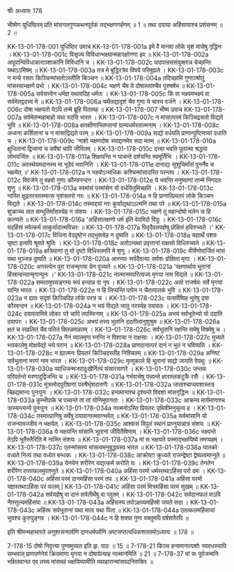 श्रीः
अध्यायः 178

भीष्मेण युधिष्ठिरम् प्रति मांसगतगुणकथनपूर्वकं तद्भक्षणगर्हणम् ॥ 1 ॥ तथा दयाया अहिंसायाश्च प्रशंसनम् ॥ 2 ॥

KK-13-01-178-001	युधिष्ठिर उवाच 
KK-13-01-178-001a	इमे वै मानवा लोके भृशं मांसेषु गृद्धिनः ।
KK-13-01-178-001c	विसृज्य विविधान्भक्ष्यान्महारक्षोगणा इव ॥
KK-13-01-178-002a	अपूपान्विविधाकाराञ्शाकानि विविधानि च ।
KK-13-01-178-002c	पादपान्रससंयुक्तान्न चेच्छन्ति यथाऽऽमिषम् ॥
KK-13-01-178-003a	तत्र मे बुद्धिरत्रेव विषये परिमुह्यते ।
KK-13-01-178-003c	न मन्ये रसतः किञ्चिन्मांसतोऽस्तीति किञ्चन ॥
KK-13-01-178-004a	तदिच्छामि गुणाञ्श्रोतुं मांसस्याभक्षणे प्रभो ।
KK-13-01-178-004c	भक्षणे चैव ये दोषास्तांश्चैव पुरुषर्षभ ॥
KK-13-01-178-005a	सर्वसत्त्वेन धर्मज्ञ यथावदिह धर्मतः ।
KK-13-01-178-005c	किं वा भक्ष्यमभक्ष्यं वा सर्वमेतद्वदस्व मे ॥
KK-13-01-178-006a	यथैतद्यादृशं चैव गुणा ये चास्य वर्जने ।
KK-13-01-178-006c	दोषा भक्षयतो येऽपि तन्मे ब्रूहि पितामह ॥
KK-13-01-178-007	भीष्म उवाच 
KK-13-01-178-007a	सर्वमेतन्महाबाहो यथा वदसि भारत ।
KK-13-01-178-007c	न मांसात्परमं किञ्चिद्रसतो विद्यते भुवि ॥
KK-13-01-178-008a	क्षतक्षीणाभितप्तानां ग्राम्यधर्मरतात्मनाम् ।
KK-13-01-178-008c	अध्वना कर्शितानां च न मांसाद्विद्यते परम् ॥
KK-13-01-178-009a	सद्यो वर्धयति प्राणान्पुष्टिमग्र्यां दधाति च ।
KK-13-01-178-009c	'नाशो भक्षणदोषः स्याद्दानमेव सदा मतम् ॥
KK-13-01-178-010a	क्षुधितानां द्विजानां च सर्वेषां चापि जीवितम् ।
KK-13-01-178-010c	दत्त्वा भवति पूतात्मा श्रद्धया लोभवर्जितः ॥
KK-13-01-178-011a	शिक्षयन्ति न याचन्ते दर्शयन्ति स्वमूर्तिभिः ।
KK-13-01-178-011c	अवस्थेयमदानस्य मा भूदेवं भवानिति ।
KK-13-01-178-011e	दानाद्यः सुशुचिर्मांसं पुनर्नैव च भक्षयेत् ॥'
KK-13-01-178-012a	न भक्ष्योऽभ्यधिकः कश्चिन्मांसादस्ति परन्तप ।
KK-13-01-178-012c	विवर्जने तु बहवो गुणाः कौरवनन्दन ।
KK-13-01-178-012e	ये भवन्ति मनुष्याणां तान्मे निगदतः शृणु ॥
KK-13-01-178-013a	स्वमांसं परमांसेन यो वर्धयितुमिच्छति ।
KK-13-01-178-013c	नास्ति क्षुद्रतरस्तस्मात्स नृशंसतरो नरः ॥
KK-13-01-178-014a	न हि प्राणात्प्रियतरं लोके किञ्चन विद्यते ।
KK-13-01-178-014c	तस्माद्दयां नरः कुर्याद्यथाऽऽत्मनि तथा परे ॥
KK-13-01-178-015a	शुक्राच्च तात सम्भूतिर्मांसस्येह न संशयः ।
KK-13-01-178-015c	भक्षणे तु महान्दोषो मलेन स हि कल्प्यते ॥
KK-13-01-178-016a	'अहिंसालक्षणो धर्म इति वेदविदो विदुः ।
KK-13-01-178-016c	यदहिंस्रं भवेत्कर्म तत्कुर्यादात्मविन्नरः ॥
KK-13-01-178-017a	पितृदैवतयज्ञेषु प्रोक्षितं हविरुच्यते ।'
KK-13-01-178-017c	विधिना वेददृष्टेन तद्भुक्त्वेह न दुष्यति ॥
KK-13-01-178-018a	यज्ञार्थे पशवः सृष्टा इत्यपि श्रूयते श्रुतिः ।
KK-13-01-178-018c	अतोऽन्यथा प्रवृत्तानां राक्षसो विधिरुच्यते ॥
KK-13-01-178-019a	क्षत्रियाणां तु यो दृष्टो विधिस्तमपि मे शृणु ।
KK-13-01-178-019c	वीर्येणोपार्जितं मांसं यथा भुञ्जन्न दुष्यति ॥
KK-13-01-178-020a	आरण्याः सर्वदैवत्याः सर्वशः प्रोक्षिता मृगाः ।
KK-13-01-178-020c	अगस्त्येन पुरा राजन्मृगया येन पूज्यते ॥
KK-13-01-178-021a	'रक्षणार्थाय भूतानां हिंस्रान्हन्यान्मृगान्पुनः ।'
KK-13-01-178-021c	नात्मानमपरित्यज्य मृगया नाम विद्यते ॥
KK-13-01-178-022a	समतामुपसङ्गम्य रूपं हन्यान्न वा नृप ।
KK-13-01-178-022c	अतो राजर्षयः सर्वे मृगयां यान्ति भारत ।
KK-13-01-178-022e	न हि लिप्यन्ति पापेन न चैतत्पातकं भुवि ॥
KK-13-01-178-023a	न ह्यतः सदृशं किञ्चिदिह लोके परत्र च ।
KK-13-01-178-023c	यत्सर्वेष्विह भूतेषु दया कौरवन्दन ॥
KK-13-01-178-024a	न भयं विद्यते जातु नरस्येह दयावतः ।
KK-13-01-178-024c	दयावतामिमे लोकाः परे चापि तपस्विनाम् ॥
KK-13-01-178-025a	अभयं सर्वभूतेभ्यो यो ददाति दयापरः ।
KK-13-01-178-025c	अभयं तस्य भूतानि ददतीत्यनुशुश्रुम ॥
KK-13-01-178-026a	क्षतं च स्खलितं चैव पतितं क्लिन्नमाहतम् ।
KK-13-01-178-026c	सर्वभूतानि रक्षन्ति समेषु विषमेषु च ।
KK-13-01-178-027a	नैनं व्यालमृगा घ्नन्ति न पिशाचा न राक्षसाः ।
KK-13-01-178-027c	मुच्यते भयकालेषु मोक्षयेद्यो भये परान् ॥
KK-13-01-178-028a	प्राणदानात्परं दानं न भूतं न भविष्यति ।
KK-13-01-178-028c	न ह्यात्मनः प्रियतरं किञ्चिदस्तीह निश्चितम् ॥
KK-13-01-178-029a	अनिष्टं सर्वभूतानां मरणं नाम भारत ।
KK-13-01-178-029c	मृत्युकाले हि भूतानां सद्यो जायति वेपथुः ॥
KK-13-01-178-030a	व्याधिजन्मजरादुःखैर्नित्यं संसारसागरे ।
KK-13-01-178-030c	जन्तवः परिवर्तन्ते मरणादुद्विजन्ति च ॥
KK-13-01-178-031a	गर्भवासेषु पच्यन्ते क्षाराम्लकटुकै रसैः ।
KK-13-01-178-031c	मूत्रस्वेदपुरीषाणां परुषैर्भृशदारुणैः ॥
KK-13-01-178-032a	जाताश्चाप्यवशास्तत्र च्छिद्यमानाः पुनःपुनः ।
KK-13-01-178-032c	हन्यमानाश्च दृश्यन्ते विवशा मांसगृद्धिनः ॥
KK-13-01-178-033a	कुम्भीपाके च पच्यन्ते तां तां योनिमुपागताः ।
KK-13-01-178-033c	आक्रम्य मार्यमाणाश्च त्रास्यन्त्यन्ये पुनःपुनः ॥
KK-13-01-178-034a	नात्मनोऽस्ति प्रियतरः पृथिवीमनुसृत्य ह ।
KK-13-01-178-034c	तस्मात्प्राणिषु सर्वेषु दयावानात्मवान्भवेत् ॥
KK-13-01-178-035a	सर्वमांसानि यो राजन्यावज्जीवं न भक्षयेत् ।
KK-13-01-178-035c	आश्वासं विपुलं स्थानं प्राप्नुयान्नात्र संशयः ॥
KK-13-01-178-036a	ये भक्षयन्ति मांसानि भूतानां जीवितैषिणाम् ।
KK-13-01-178-036c	भक्ष्यन्ते तेऽपि भूतैस्तैरिति मे नास्ति संशयः ॥
KK-13-01-178-037a	मां स भक्षयते यस्माद्भक्षयिष्ये तमप्यहम् ।
KK-13-01-178-037c	एतन्मांसस्य मांसत्वमनुबुद्ध्यस्व भारत ॥
KK-13-01-178-038a	घातको वध्यते नित्यं तथा वध्येत बन्धकः ।
KK-13-01-178-038c	आक्रोष्टा क्रुध्यते राजन्द्वेष्टा द्वेष्यत्वमाप्नुते ॥
KK-13-01-178-039a	येनयेन शरीरेण यद्यत्कर्म करोति यः ।
KK-13-01-178-039c	तेनतेन शरीरेण तत्तत्फलमुपाश्नुते ॥
KK-13-01-178-040a	अहिंसा परमो धर्मस्तथाऽहिंसा परो दमः ।
KK-13-01-178-040c	अहिंसा परमं दानमहिंसा परमं तपः ॥
KK-13-01-178-041a	अहिंसा परमो यज्ञस्तथाऽहिंसा परं फलम् |
KK-13-01-178-041c	अहिंसा परमं मित्रमहिंसा परमं सुखम् ॥
KK-13-01-178-042a	सर्वयज्ञेषु वा दानं सर्वतीर्थेषु वा प्लुतम् ।
KK-13-01-178-042c	सर्वदानफलं वाऽपि नैतत्तुल्यमहिंसया ॥
KK-13-01-178-043a	अहिंसस्य तपोऽक्षय्यमहिंस्रो जयते सदा ।
KK-13-01-178-043c	अहिंस्रः सर्वभूतानां यथा माता यथा पिता ॥
KK-13-01-178-044a	एतत्फलमहिंसायां भूयश्च कुरुपुङ्गव ।
KK-13-01-178-044c	न हि शक्या गुणा वक्तुमपि वर्षशतैरपि ॥ 

इति श्रीमन्महाभारते अनुशासनपर्वणि दानधर्मपर्वणि अष्टसप्तत्यधिकशततमोऽध्यायः ॥ 178 ॥

7-178-15 दोषो निवृत्त्या पुण्यमुच्यत इति झ. पाठः ॥ 15 ॥ 7-178-21 किञ्च हन्यमानात्पशोः स्ववधस्यापि सम्भवात् प्राणपणेनेयं क्रियमाणा मृगया न दोषायेत्याह नात्मानमिति ॥ 21 ॥ 7-178-37 मां सः पूर्वजन्मनि भक्षितवानत एव तस्य मांसमहं भक्षयिष्यामीति व्यवहारान्मांसपदनिरुक्तिः ॥

